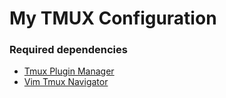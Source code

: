 # My TMUX Configuration

### Required dependencies
- <a href="https://github.com/tmux-plugins/tpm" target="_blank">Tmux Plugin Manager</a>
- <a href="https://github.com/tmux-plugins/tpm" target="_blank">Vim Tmux Navigator</a>
